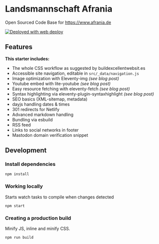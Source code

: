 # Landsmannschaft Afrania

Open Sourced Code Base for https://www.afrania.de

[<img alt="Deployed with web deploy" src="https://img.shields.io/badge/Deployed With-web deploy-%3CCOLOR%3E?style=for-the-badge&color=0077b6">](https://github.com/SamKirkland/web-deploy)

## Features

**This starter includes:**

- The whole CSS workflow as suggested by buildexcellentwebsit.es
- Accessible site navigation, editable in `src/_data/navigation.js`
- Image optimization with Eleventy-img _(see blog post)_
- Youtube embed with lite-youtube _(see blog post)_
- Easy resource fetching with eleventy-fetch _(see blog post)_
- Syntax highlighting via eleventy-plugin-syntaxhighlight _(see blog post)_
- SEO basics (XML-sitemap, metadata)
- dayjs handling dates & times
- 301 redirects for Netlify
- Advanced markdown handling
- Bundling via esbuild
- RSS feed
- Links to social networks in footer
- Mastodon domain verification snippet

## Development

### Install dependencies

```
npm install
```

### Working locally

Starts watch tasks to compile when changes detected

```
npm start
```

### Creating a production build

Minify JS, inline and minify CSS.

```
npm run build
```
